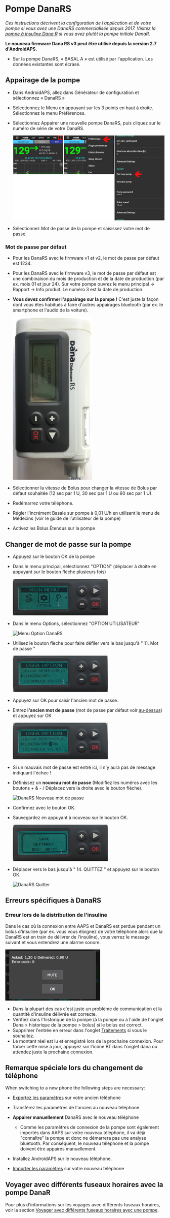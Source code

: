 # Pompe DanaRS

*Ces instructions décrivent la configuration de l’application et de votre pompe si vous avez une DanaRS commercialisée depuis 2017. Visitez la [pompe à insuline Dana R](./DanaR-Insulin-Pump) si vous avez plutôt la pompe initiale DanaR.*

**Le nouveau firmware Dana RS v3 peut être utilisé depuis la version 2.7 d'AndroidAPS.**

* Sur la pompe DanaRS, « BASAL A » est utilisé par l'application. Les données existantes sont écrasé.

## Appairage de la pompe

* Dans AndroidAPS, allez dans Générateur de configuration et sélectionnez « DanaRS »

* Sélectionnez le Menu en appuyant sur les 3 points en haut à droite. Sélectionnez le menu Préférences.

* Sélectionnez Appairer une nouvelle pompe DanaRS, puis cliquez sur le numéro de série de votre DanaRS.
    
    ![Appairage DanaRS avec AAPS](../images/AAPS_DanaRSPairing.png)

* Sélectionnez Mot de passe de la pompe et saisissez votre mot de passe.

### Mot de passe par défaut

* Pour les DanaRS avec le firmware v1 et v2, le mot de passe par défaut est 1234.
* Pour les DanaRS avec le firmware v3, le mot de passe par défaut est une combinaison du mois de production et de la date de production (par ex. mois 01 et jour 24). Sur votre pompe ouvrez le menu principal -> Rapport -> Info produit. Le numéro 3 est la date de production.

* **Vous devez confirmer l'appairage sur la pompe !** C'est juste la façon dont vous êtes habitués à faire d'autres appairages bluetooth (par ex. le smartphone et l'audio de la voiture).
    
    ![Confirmation d'appairage DanaRS](../images/DanaRS_Pairing.png)

* Sélectionner la vitesse de Bolus pour changer la vitesse de Bolus par défaut souhaitée (12 sec par 1 U, 30 sec par 1 U ou 60 sec par 1 U).

* Redémarrez votre téléphone.
* Régler l'incrément Basale sur pompe à 0,01 U/h en utilisant le menu de Médecins (voir le guide de l’utilisateur de la pompe)
* Activez les Bolus Étendus sur la pompe

## Changer de mot de passe sur la pompe

* Appuyez sur le bouton OK de la pompe
* Dans le menu principal, sélectionnez "OPTION" (déplacer à droite en appuyant sur le bouton flèche plusieurs fois)
    
    ![Menu principal DanaRS](../images/DanaRSPW_01_MainMenu.png)

* Dans le menu Options, sélectionnez "OPTION UTILISATEUR"
    
    ![Menu Option DanaRS](../images/DanaRSPW_02_OptionMenu.png)

* Utilisez le bouton flèche pour faire défiler vers le bas jusqu'à " 11. Mot de passe "
    
    ![DanaRS 11. Mot de passe](../images/DanaRSPW_03_11PW.png)

* Appuyez sur OK pour saisir l'ancien mot de passe.

* Entrez **l'ancien mot de passe** (mot de passe par défaut voir [au-dessus](#mot-de-passe-par-defaut)) et appuyez sur OK
    
    ![DanaRS Entrez l'ancien mot de passe](../images/DanaRSPW_04_11PWenter.png)

* Si un mauvais mot de passe est entré ici, il n'y aura pas de message indiquant l'échec !

* Définissez un **nouveau mot de passe** (Modifiez les numéros avec les boutons + & - / Déplacez vers la droite avec le bouton flèche).
    
    ![DanaRS Nouveau mot de passe](../images/DanaRSPW_05_PWnew.png)

* Confirmez avec le bouton OK.

* Sauvegardez en appuyant à nouveau sur le bouton OK.
    
    ![DanaRS Sauvegarder le nouveau mot de passe](../images/DanaRSPW_06_PWnewSave.png)

* Déplacer vers le bas jusqu'à " 14. QUITTEZ " et appuyez sur le bouton OK.
    
    ![DanaRS Quitter](../images/DanaRSPW_07_Exit.png)

## Erreurs spécifiques à DanaRS

### Erreur lors de la distribution de l'insuline

Dans le cas où la connexion entre AAPS et DanaRS est perdue pendant un bolus d'insuline (par ex. vous vous éloignez de votre téléphone alors que la DanaRS est en train de délivrer de l'insuline), vous verrez le message suivant et vous entendrez une alarme sonore.

![Alarme d'administration de l'insuline](../images/DanaRS_Error_bolus.png)

* Dans la plupart des cas c'est juste un problème de communication et la quantité d'insuline délivrée est correcte.
* Vérifiez dans l'historique de la pompe (à la pompe ou à l'aide de l'onglet Dana > historique de la pompe > bolus) si le bolus est correct.
* Supprimer l'entrée en erreur dans l'onglet [Traitements](../Getting-Started/Screenshots#correction-de-glucides) si vous le souhaitez.
* Le montant réel est lu et enregistré lors de la prochaine connexion. Pour forcer cette mise à jour, appuyez sur l'icône BT dans l'onglet dana ou attendez juste la prochaine connexion.

## Remarque spéciale lors du changement de téléphone

When switching to a new phone the following steps are necessary:

* [Exportez les paramètres](../Usage/ExportImportSettings#export-settings) sur votre ancien téléphone
* Transférez les paramètres de l'ancien au nouveau téléphone
* **Appairer manuellement** DanaRS avec le nouveau téléphone
    
    * Comme les paramètres de connexion de la pompe sont également importés dans AAPS sur votre nouveau téléphone, il va déjà "connaître" la pompe et donc ne démarrera pas une analyse bluetooth. Par conséquent, le nouveau téléphone et la pompe doivent être appairés manuellement.
* Installez AndroidAPS sur le nouveau téléphone.
* [Importer les paramètres](../Usage/ExportImportSettings#importer-les-parametres) sur votre nouveau téléphone

## Voyager avec différents fuseaux horaires avec la pompe DanaR

Pour plus d'informations sur les voyages avec différents fuseaux horaires, voir la section [Voyager avec différents fuseaux horaires avec une pompe](../Usage/Timezone-traveling#danarv2-danars).